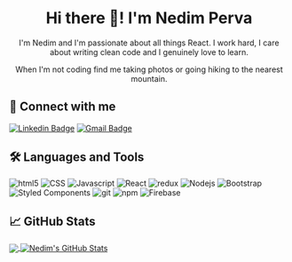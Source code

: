 <h1 align="center">Hi there 👋! I'm Nedim Perva</h1>

<p align="center">
I'm Nedim and I'm passionate about all things React. I work hard, I care about writing clean code and I genuinely love to learn.  
</p>

<p align="center"> 
When I'm not coding find me taking photos or going hiking to the nearest mountain.
</p>

<h2 align="left">🔗 Connect with me</h2>

[![Linkedin Badge](https://img.shields.io/badge/LinkedIN-nedimperva-blue)](https://www.linkedin.com/in/nedimperva/) [![Gmail Badge](https://img.shields.io/badge/Gmail-nedim.perva%40gmail.com-red)](mailto:nedim.perva@gmail.com)

<h2>🛠️ Languages and Tools</h2>
  <p>
  <img alt="html5" src="https://img.shields.io/badge/-HTML5-E34F26?style=flat-square&logo=html5&logoColor=white" />
  <img alt="CSS" src="https://img.shields.io/badge/-CSS3-1572B6?style=flat-square&logo=css3" />
  <img alt="Javascript" src="https://img.shields.io/badge/-JavaScript-black?style=flat-square&logo=javascript" />
  <img alt="React" src="https://img.shields.io/badge/-React-45b8d8?style=flat-square&logo=react&logoColor=white" />
  <img alt="redux" src="https://img.shields.io/badge/-Redux-764ABC?style=flat-square&logo=redux&logoColor=white" />
  <img alt="Nodejs" src="https://img.shields.io/badge/-Nodejs-43853d?style=flat-square&logo=Node.js&logoColor=white" />
  <img alt="Bootstrap" src="https://img.shields.io/badge/-Bootstrap-563D7C?style=flat-square&logo=bootstrap" />
  <img alt="Styled Components" src="https://img.shields.io/badge/-Styled_Components-db7092?style=flat-square&logo=styled-components&logoColor=white" />
  <img alt="git" src="https://img.shields.io/badge/-Git-F05032?style=flat-square&logo=git&logoColor=white" />
  <img alt="npm" src="https://img.shields.io/badge/-NPM-CB3837?style=flat-square&logo=npm&logoColor=white" />
  <img alt="Firebase" src="https://img.shields.io/badge/-Firebase-CB3837?style=flat-square&logo=firebase&logoColor=orange" />
</p>


## &#x1f4c8; GitHub Stats

<a href="https://github.com/nedimperva/nedimperva">
  <img align="center" src="https://github-readme-stats.vercel.app/api/top-langs/?username=nedimperva&layout=compact&line_height=30&tex&title_color=ffffff&text_color=c9cacc&icon_color=2bbc8a&bg_color=1d1f21&langs_count=6" />
</a>
<a href="https://github.com/nedimperva/nedimperva">
  <img align="center" src="https://github-readme-stats.vercel.app/api?username=nedimperva&show_icons=true&line_height=20&count_private=true&title_color=ffffff&text_color=c9cacc&icon_color=2bbc8a&bg_color=1d1f21" alt="Nedim's GitHub Stats" />
</a>

